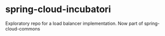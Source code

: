 # spring-cloud-incubatori
Exploratory repo for a load balancer implementation. Now part of spring-cloud-commons
